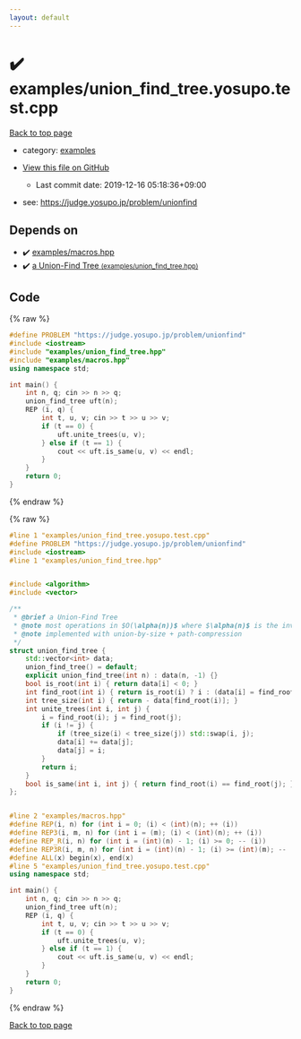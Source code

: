```yaml
---
layout: default
---
```


<!-- mathjax config similar to math.stackexchange -->
<script type="text/javascript" async
  src="https://cdnjs.cloudflare.com/ajax/libs/mathjax/2.7.5/MathJax.js?config=TeX-MML-AM_CHTML">
</script>
<script type="text/x-mathjax-config">
  MathJax.Hub.Config({
    TeX: { equationNumbers: { autoNumber: "AMS" }},
    tex2jax: {
      inlineMath: [ ['$','$'] ],
      processEscapes: true
    },
    "HTML-CSS": { matchFontHeight: false },
    displayAlign: "left",
    displayIndent: "2em"
  });
</script>

<script type="text/javascript" src="https://cdnjs.cloudflare.com/ajax/libs/jquery/3.4.1/jquery.min.js"></script>
<script src="https://cdn.jsdelivr.net/npm/jquery-balloon-js@1.1.2/jquery.balloon.min.js" integrity="sha256-ZEYs9VrgAeNuPvs15E39OsyOJaIkXEEt10fzxJ20+2I=" crossorigin="anonymous"></script>
<script type="text/javascript" src="../../assets/js/copy-button.js"></script>
<link rel="stylesheet" href="../../assets/css/copy-button.css" />


# :heavy_check_mark: examples/union_find_tree.yosupo.test.cpp

<a href="../../index.html">Back to top page</a>

* category: <a href="../../index.html#bfebe34154a0dfd9fc7b447fc9ed74e9">examples</a>
* <a href="{{ site.github.repository_url }}/blob/master/examples/union_find_tree.yosupo.test.cpp">View this file on GitHub</a>
    - Last commit date: 2019-12-16 05:18:36+09:00


* see: <a href="https://judge.yosupo.jp/problem/unionfind">https://judge.yosupo.jp/problem/unionfind</a>


## Depends on

* :heavy_check_mark: <a href="../../library/examples/macros.hpp.html">examples/macros.hpp</a>
* :heavy_check_mark: <a href="../../library/examples/union_find_tree.hpp.html">a Union-Find Tree <small>(examples/union_find_tree.hpp)</small></a>


## Code

<a id="unbundled"></a>
{% raw %}
```cpp
#define PROBLEM "https://judge.yosupo.jp/problem/unionfind"
#include <iostream>
#include "examples/union_find_tree.hpp"
#include "examples/macros.hpp"
using namespace std;

int main() {
    int n, q; cin >> n >> q;
    union_find_tree uft(n);
    REP (i, q) {
        int t, u, v; cin >> t >> u >> v;
        if (t == 0) {
            uft.unite_trees(u, v);
        } else if (t == 1) {
            cout << uft.is_same(u, v) << endl;
        }
    }
    return 0;
}

```
{% endraw %}

<a id="bundled"></a>
{% raw %}
```cpp
#line 1 "examples/union_find_tree.yosupo.test.cpp"
#define PROBLEM "https://judge.yosupo.jp/problem/unionfind"
#include <iostream>
#line 1 "examples/union_find_tree.hpp"


#include <algorithm>
#include <vector>

/**
 * @brief a Union-Find Tree
 * @note most operations in $O(\alpha(n))$ where $\alpha(n)$ is the inverse of Ackermann function
 * @note implemented with union-by-size + path-compression
 */
struct union_find_tree {
    std::vector<int> data;
    union_find_tree() = default;
    explicit union_find_tree(int n) : data(n, -1) {}
    bool is_root(int i) { return data[i] < 0; }
    int find_root(int i) { return is_root(i) ? i : (data[i] = find_root(data[i])); }
    int tree_size(int i) { return - data[find_root(i)]; }
    int unite_trees(int i, int j) {
        i = find_root(i); j = find_root(j);
        if (i != j) {
            if (tree_size(i) < tree_size(j)) std::swap(i, j);
            data[i] += data[j];
            data[j] = i;
        }
        return i;
    }
    bool is_same(int i, int j) { return find_root(i) == find_root(j); }
};


#line 2 "examples/macros.hpp"
#define REP(i, n) for (int i = 0; (i) < (int)(n); ++ (i))
#define REP3(i, m, n) for (int i = (m); (i) < (int)(n); ++ (i))
#define REP_R(i, n) for (int i = (int)(n) - 1; (i) >= 0; -- (i))
#define REP3R(i, m, n) for (int i = (int)(n) - 1; (i) >= (int)(m); -- (i))
#define ALL(x) begin(x), end(x)
#line 5 "examples/union_find_tree.yosupo.test.cpp"
using namespace std;

int main() {
    int n, q; cin >> n >> q;
    union_find_tree uft(n);
    REP (i, q) {
        int t, u, v; cin >> t >> u >> v;
        if (t == 0) {
            uft.unite_trees(u, v);
        } else if (t == 1) {
            cout << uft.is_same(u, v) << endl;
        }
    }
    return 0;
}

```
{% endraw %}

<a href="../../index.html">Back to top page</a>


